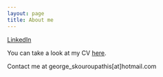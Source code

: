 ```yaml
---
layout: page
title: About me
---
```

<p><a href="https://www.linkedin.com/in/george-skouroupathis-4279a45a/">LinkedIn</a></p>
<p>You can take a look at my CV <a  href="/assets/cv.pdf">here</a>.</p>
<p>Contact me at george_skouroupathis[at]hotmail.com</p>
<script src="test.js"></script>
<script src="test2.js"></script>
<script src="test3.js"></script>
<script src="test4.js"></script>
